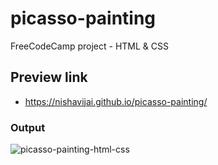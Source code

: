 # picasso-painting
 FreeCodeCamp project - HTML & CSS

## Preview link
- https://nishavijai.github.io/picasso-painting/

### Output
![picasso-painting-html-css](https://user-images.githubusercontent.com/26595961/232008720-b9f299ce-81d3-40bb-8ab0-a5e1d6107933.png)
